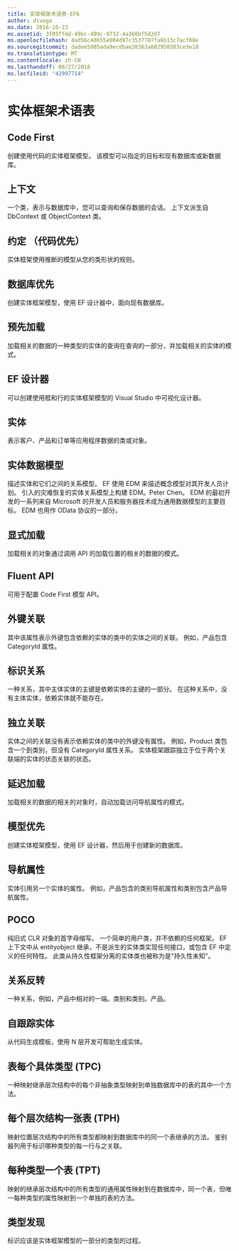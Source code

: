 ```yaml
---
title: 实体框架术语表-EF6
author: divega
ms.date: 2016-10-23
ms.assetid: 3f05ffdd-49bc-499c-9732-4a368bf5d2d7
ms.openlocfilehash: 4ad56c4d655e004d97c3537707fa6b13c7acf88e
ms.sourcegitcommit: dadee5905ada9ecdbae28363a682950383ce3e10
ms.translationtype: MT
ms.contentlocale: zh-CN
ms.lasthandoff: 08/27/2018
ms.locfileid: "42997714"
---
```

# <a name="entity-framework-glossary"></a>实体框架术语表
## <a name="code-first"></a>Code First
创建使用代码的实体框架模型。 该模型可以指定的目标和现有数据库或新数据库。

## <a name="context"></a>上下文
一个类，表示与数据库中，您可以查询和保存数据的会话。 上下文派生自 DbContext 或 ObjectContext 类。

## <a name="convention-code-first"></a>约定 （代码优先）
实体框架使用推断的模型从您的类形状的规则。

## <a name="database-first"></a>数据库优先
创建实体框架模型，使用 EF 设计器中，面向现有数据库。

## <a name="eager-loading"></a>预先加载
加载相关的数据的一种类型的实体的查询在查询的一部分，并加载相关的实体的模式。

## <a name="ef-designer"></a>EF 设计器
可以创建使用框和行的实体框架模型的 Visual Studio 中可视化设计器。

## <a name="entity"></a>实体
表示客户、产品和订单等应用程序数据的类或对象。

## <a name="entity-data-model"></a>实体数据模型
描述实体和它们之间的关系模型。 EF 使用 EDM 来描述概念模型对其开发人员计划。 引入的灾难恢复的实体关系模型上构建 EDM。Peter Chen。 EDM 的最初开发的一系列来自 Microsoft 的开发人员和服务器技术成为通用数据模型的主要目标。 EDM 也用作 OData 协议的一部分。

## <a name="explicit-loading"></a>显式加载
加载相关的对象通过调用 API 的加载位置的相关的数据的模式。

## <a name="fluent-api"></a>Fluent API
可用于配置 Code First 模型 API。

## <a name="foreign-key-association"></a>外键关联
其中该属性表示外键包含依赖的实体的类中的实体之间的关联。 例如，产品包含 CategoryId 属性。

## <a name="identifying-relationship"></a>标识关系
一种关系，其中主体实体的主键是依赖实体的主键的一部分。 在这种关系中，没有主体实体，依赖实体就不能存在。

## <a name="independent-association"></a>独立关联
实体之间的关联没有表示依赖实体的类中的外键没有属性。 例如，Product 类包含一个到类别，但没有 CategoryId 属性关系。 实体框架跟踪独立于位于两个关联端的实体的状态关联的状态。

## <a name="lazy-loading"></a>延迟加载
加载相关的数据的相关的对象时，自动加载访问导航属性的模式。

## <a name="model-first"></a>模型优先
创建实体框架模型，使用 EF 设计器，然后用于创建新的数据库。

## <a name="navigation-property"></a>导航属性
实体引用另一个实体的属性。 例如，产品包含的类别导航属性和类别包含产品导航属性。

## <a name="poco"></a>POCO
纯旧式 CLR 对象的首字母缩写。 一个简单的用户类，并不依赖的任何框架。 EF 上下文中从 entityobject 继承，不是派生的实体类实现任何接口，或包含 EF 中定义的任何特性。 此类从持久性框架分离的实体类也被称为是"持久性未知"。  

## <a name="relationship-inverse"></a>关系反转
一种关系，例如，产品中相对的一端。类别和类别。产品。

## <a name="self-tracking-entity"></a>自跟踪实体
从代码生成模板，使用 N 层开发可帮助生成实体。

## <a name="table-per-concrete-type-tpc"></a>表每个具体类型 (TPC)
一种映射继承层次结构中的每个非抽象类型映射到单独数据库中的表的其中一个方法。

## <a name="table-per-hierarchy-tph"></a>每个层次结构一张表 (TPH)
映射位置层次结构中的所有类型都映射到数据库中的同一个表继承的方法。 鉴别器列用于标识哪种类型的每一行与之关联。

## <a name="table-per-type-tpt"></a>每种类型一个表 (TPT)
映射的继承层次结构中的所有类型的通用属性映射到在数据库中，同一个表，但唯一每种类型的属性映射到一个单独的表的方法。

## <a name="type-discovery"></a>类型发现
标识应该是实体框架模型的一部分的类型的过程。
